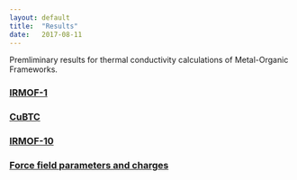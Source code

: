 ```yaml
---
layout: default
title:  "Results"
date:   2017-08-11
---
```

Premliminary results for thermal conductivity calculations of Metal-Organic Frameworks.

### [IRMOF-1](https://kbsezginel.github.io/tee_mof/irmof1)

### [CuBTC](https://kbsezginel.github.io/tee_mof/cubtc)

### [IRMOF-10](https://kbsezginel.github.io/tee_mof/irmof10)

### [Force field parameters and charges](https://kbsezginel.github.io/tee_mof/forcefield)

